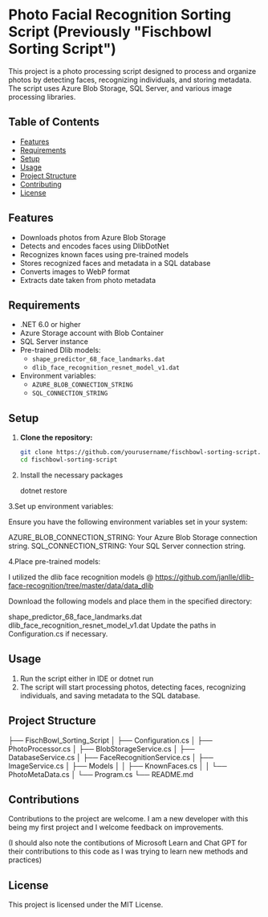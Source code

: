 # Photo Facial Recognition Sorting Script (Previously "Fischbowl Sorting Script")

This project is a photo processing script designed to process and organize photos by detecting faces, recognizing individuals, and storing metadata. The script uses Azure Blob Storage, SQL Server, and various image processing libraries.

## Table of Contents

- [Features](#features)
- [Requirements](#requirements)
- [Setup](#setup)
- [Usage](#usage)
- [Project Structure](#project-structure)
- [Contributing](#contributing)
- [License](#license)

## Features

- Downloads photos from Azure Blob Storage
- Detects and encodes faces using DlibDotNet
- Recognizes known faces using pre-trained models
- Stores recognized faces and metadata in a SQL database
- Converts images to WebP format
- Extracts date taken from photo metadata

## Requirements

- .NET 6.0 or higher
- Azure Storage account with Blob Container
- SQL Server instance
- Pre-trained Dlib models:
  - `shape_predictor_68_face_landmarks.dat`
  - `dlib_face_recognition_resnet_model_v1.dat`
- Environment variables:
  - `AZURE_BLOB_CONNECTION_STRING`
  - `SQL_CONNECTION_STRING`

## Setup

1. **Clone the repository:**

   ```sh
   git clone https://github.com/yourusername/fischbowl-sorting-script.git
   cd fischbowl-sorting-script

2. Install the necessary packages

    dotnet restore
   
3.Set up environment variables:

Ensure you have the following environment variables set in your system:

AZURE_BLOB_CONNECTION_STRING: Your Azure Blob Storage connection string.
SQL_CONNECTION_STRING: Your SQL Server connection string.

4.Place pre-trained models:

I utilized the dlib face recognition models @ 
https://github.com/janlle/dlib-face-recognition/tree/master/data/data_dlib

Download the following models and place them in the specified directory:

shape_predictor_68_face_landmarks.dat
dlib_face_recognition_resnet_model_v1.dat
Update the paths in Configuration.cs if necessary.

## Usage

1. Run the script either in IDE or dotnet run
2. The script will start processing photos, detecting faces, recognizing individuals, and saving metadata to the SQL database.

## Project Structure

├── FischBowl_Sorting_Script
│   ├── Configuration.cs
│   ├── PhotoProcessor.cs
│   ├── BlobStorageService.cs
│   ├── DatabaseService.cs
│   ├── FaceRecognitionService.cs
│   ├── ImageService.cs
│   ├── Models
│   │   ├── KnownFaces.cs
│   │   └── PhotoMetaData.cs
│   └── Program.cs
└── README.md

## Contributions

Contributions to the project are welcome. I am a new developer with this being my first project and I welcome feedback on improvements.

(I should also note the contibutions of Microsoft Learn and Chat GPT for their contributions to this code as I was trying to learn new methods and practices)

## License

This project is licensed under the MIT License.


